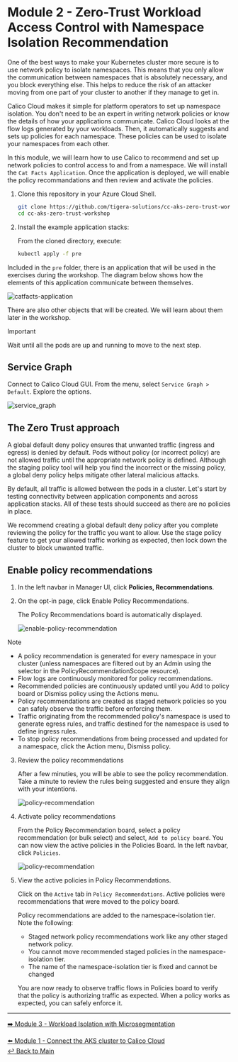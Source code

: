 # Module 2 - Zero-Trust Workload Access Control with Namespace Isolation Recommendation

One of the best ways to make your Kubernetes cluster more secure is to use network policy to isolate namespaces. This means that you only allow the communication between namespaces that is absolutely necessary, and you block everything else. This helps to reduce the risk of an attacker moving from one part of your cluster to another if they manage to get in.

Calico Cloud makes it simple for platform operators to set up namespace isolation. You don't need to be an expert in writing network policies or know the details of how your applications communicate. Calico Cloud looks at the flow logs generated by your workloads. Then, it automatically suggests and sets up policies for each namespace. These policies can be used to isolate your namespaces from each other.

In this module, we will learn how to use Calico to recommend and set up network policies to control access to and from a namespace. We will install the `Cat Facts Application`. Once the application is deployed, we will enable the policy recommandations and then review and activate the policies.

1. Clone this repository in your Azure Cloud Shell.

   ```bash
   git clone https://github.com/tigera-solutions/cc-aks-zero-trust-workshop.git && \
   cd cc-aks-zero-trust-workshop
   ```

1. Install the example application stacks:

   From the cloned directory, execute:

   ```bash
   kubectl apply -f pre
   ```

Included in the `pre` folder, there is an application that will be used in the exercises during the workshop. The diagram below shows how the elements of this application communicate between themselves.

![catfacts-application](https://github.com/tigera-solutions/cc-aks-zero-trust-workshop/assets/104035488/868c7ccf-e215-41d6-91ab-635832700c50)

There are also other objects that will be created. We will learn about them later in the workshop.

> [!IMPORTANT]
> Wait until all the pods are up and running to move to the next step.

## Service Graph

Connect to Calico Cloud GUI. From the menu, select `Service Graph > Default`. Explore the options.

![service_graph](https://user-images.githubusercontent.com/104035488/192303379-efb43faa-1e71-41f2-9c54-c9b7f0538b34.gif)

## The Zero Trust approach

A global default deny policy ensures that unwanted traffic (ingress and egress) is denied by default. Pods without policy (or incorrect policy) are not allowed traffic until the appropriate network policy is defined. Although the staging policy tool will help you find the incorrect or the missing policy, a global deny policy helps mitigate other lateral malicious attacks.

By default, all traffic is allowed between the pods in a cluster. Let's start by testing connectivity between application components and across application stacks. All of these tests should succeed as there are no policies in place.

We recommend creating a global default deny policy after you complete reviewing the policy for the traffic you want to allow. Use the stage policy feature to get your allowed traffic working as expected, then lock down the cluster to block unwanted traffic.

## Enable policy recommendations

1. In the left navbar in Manager UI, click **Policies, Recommendations**.
2. On the opt-in page, click Enable Policy Recommendations.

   The Policy Recommendations board is automatically displayed.

   ![enable-policy-recommendation](https://github.com/tigera-solutions/cc-aks-zero-trust-workshop/assets/104035488/56a8a8b3-654d-40f8-9e04-160ff1439efd)

> [!NOTE]  
> - A policy recommendation is generated for every namespace in your cluster (unless namespaces are filtered out by an Admin using the selector in the PolicyRecommendationScope resource).
> - Flow logs are continuously monitored for policy recommendations.
> - Recommended policies are continuously updated until you Add to policy board or Dismiss policy using the Actions menu.
> - Policy recommendations are created as staged network policies so you can safely observe the traffic before enforcing them.
> - Traffic originating from the recommended policy's namespace is used to generate egress rules, and traffic destined for the namespace is used to define ingress rules.
> - To stop policy recommendations from being processed and updated for a namespace, click the Action menu, Dismiss policy.

3. Review the policy recommendations
   
   After a few minuties, you will be able to see the policy recommendation. Take a minute to review the rules being suggested and ensure they align with your intentions.

   ![policy-recommendation](https://github.com/tigera-solutions/cc-aks-zero-trust-workshop/assets/104035488/ccefd3ac-9c4e-4934-882b-b476e5057de9)

4. Activate policy recommendations
  
   From the Policy Recommendation board, select a policy recommendation (or bulk select) and select, `Add to policy board`. You can now view the active policies in the Policies Board. In the left navbar, click `Policies`.

   ![policy-recommendation](https://github.com/tigera-solutions/cc-aks-zero-trust-workshop/assets/104035488/088112b2-ea72-4e8b-bc72-769e855a8828)

5. View the active policies in Policy Recommendations.

   Click on the `Active` tab in `Policy Recommendations`. Active policies were recommendations that were moved to the policy board.

   Policy recommendations are added to the namespace-isolation tier. Note the following:

   - Staged network policy recommendations work like any other staged network policy.
   - You cannot move recommended staged policies in the namespace-isolation tier.
   - The name of the namespace-isolation tier is fixed and cannot be changed

   You are now ready to observe traffic flows in Policies board to verify that the policy is authorizing traffic as expected. When a policy works as expected, you can safely enforce it.

---

[:arrow_right: Module 3 - Workload Isolation with Microsegmentation](/mod/module-3-wkload-isolation.md)   <br>

[:arrow_left: Module 1 - Connect the AKS cluster to Calico Cloud](/mod/module-1-connect-calicocloud.md)  
[:leftwards_arrow_with_hook: Back to Main](/README.md)  
